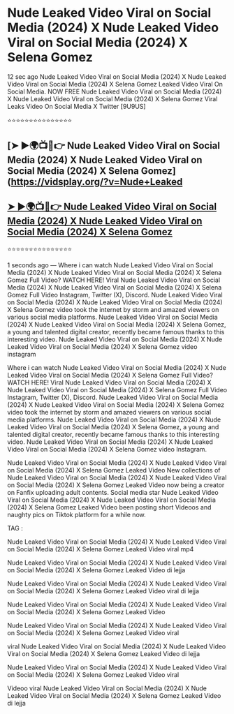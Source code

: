 ﻿# Nude Leaked Video Viral on Social Media (2024) X Nude Leaked Video Viral on Social Media (2024) X Selena Gomez



12 sec ago Nude Leaked Video Viral on Social Media (2024) X Nude Leaked Video Viral on Social Media (2024) X Selena Gomez Leaked Video Viral On Social Media. NOW FREE Nude Leaked Video Viral on Social Media (2024) X Nude Leaked Video Viral on Social Media (2024) X Selena Gomez Viral Leaks Video On Social Media X Twitter [9U9US]

⭐⭐⭐⭐⭐⭐⭐⭐⭐⭐⭐⭐⭐⭐⭐

## [➤ ►🌍📺📱👉 Nude Leaked Video Viral on Social Media (2024) X Nude Leaked Video Viral on Social Media (2024) X Selena Gomez](https://vidsplay.org/?v=Nude+Leaked

## [➤ ►🌍📺📱👉 Nude Leaked Video Viral on Social Media (2024) X Nude Leaked Video Viral on Social Media (2024) X Selena Gomez](https://vidsplay.org/?v=Nude+Leaked)


⭐⭐⭐⭐⭐⭐⭐⭐⭐⭐⭐⭐⭐⭐⭐



1 seconds ago — Where i can watch Nude Leaked Video Viral on Social Media (2024) X Nude Leaked Video Viral on Social Media (2024) X Selena Gomez Full Video? WATCH HERE! Viral Nude Leaked Video Viral on Social Media (2024) X Nude Leaked Video Viral on Social Media (2024) X Selena Gomez Full Video Instagram, Twitter (X), Discord. Nude Leaked Video Viral on Social Media (2024) X Nude Leaked Video Viral on Social Media (2024) X Selena Gomez video took the internet by storm and amazed viewers on various social media platforms. Nude Leaked Video Viral on Social Media (2024) X Nude Leaked Video Viral on Social Media (2024) X Selena Gomez, a young and talented digital creator, recently became famous thanks to this interesting video. Nude Leaked Video Viral on Social Media (2024) X Nude Leaked Video Viral on Social Media (2024) X Selena Gomez video instagram

Where i can watch Nude Leaked Video Viral on Social Media (2024) X Nude Leaked Video Viral on Social Media (2024) X Selena Gomez Full Video? WATCH HERE! Viral Nude Leaked Video Viral on Social Media (2024) X Nude Leaked Video Viral on Social Media (2024) X Selena Gomez Full Video Instagram, Twitter (X), Discord. Nude Leaked Video Viral on Social Media (2024) X Nude Leaked Video Viral on Social Media (2024) X Selena Gomez video took the internet by storm and amazed viewers on various social media platforms. Nude Leaked Video Viral on Social Media (2024) X Nude Leaked Video Viral on Social Media (2024) X Selena Gomez, a young and talented digital creator, recently became famous thanks to this interesting video. Nude Leaked Video Viral on Social Media (2024) X Nude Leaked Video Viral on Social Media (2024) X Selena Gomez video Instagram.

Nude Leaked Video Viral on Social Media (2024) X Nude Leaked Video Viral on Social Media (2024) X Selena Gomez Leaked Video New collections of Nude Leaked Video Viral on Social Media (2024) X Nude Leaked Video Viral on Social Media (2024) X Selena Gomez Leaked Video now being a creator on Fanfix uploading adult contents. Social media star Nude Leaked Video Viral on Social Media (2024) X Nude Leaked Video Viral on Social Media (2024) X Selena Gomez Leaked Video been posting short Videoos and naughty pics on Tiktok platform for a while now.

TAG :

 

Nude Leaked Video Viral on Social Media (2024) X Nude Leaked Video Viral on Social Media (2024) X Selena Gomez Leaked Video viral mp4

 

Nude Leaked Video Viral on Social Media (2024) X Nude Leaked Video Viral on Social Media (2024) X Selena Gomez Leaked Video di lejja

 

Nude Leaked Video Viral on Social Media (2024) X Nude Leaked Video Viral on Social Media (2024) X Selena Gomez Leaked Video viral di lejja

 

Nude Leaked Video Viral on Social Media (2024) X Nude Leaked Video Viral on Social Media (2024) X Selena Gomez Leaked Video

 

Nude Leaked Video Viral on Social Media (2024) X Nude Leaked Video Viral on Social Media (2024) X Selena Gomez Leaked Video viral

 

viral Nude Leaked Video Viral on Social Media (2024) X Nude Leaked Video Viral on Social Media (2024) X Selena Gomez Leaked Video di lejja

 

Nude Leaked Video Viral on Social Media (2024) X Nude Leaked Video Viral on Social Media (2024) X Selena Gomez Leaked Video viral

 

Videoo viral Nude Leaked Video Viral on Social Media (2024) X Nude Leaked Video Viral on Social Media (2024) X Selena Gomez Leaked Video di lejja